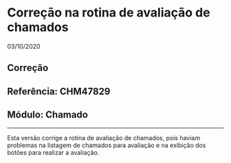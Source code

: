 # Correção na rotina de avaliação de chamados
03/10/2020
## Correção
## Referência: CHM47829
## Módulo: Chamado
***

Esta versão corrige a rotina de avaliação de chamados, pois haviam problemas na listagem de chamados para avaliação e na exibição dos botões para realizar a avaliação.